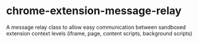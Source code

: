chrome-extension-message-relay
==============================

A message relay class to allow easy communication between sandboxed extension context levels (iframe, page, content scripts, background scripts)
